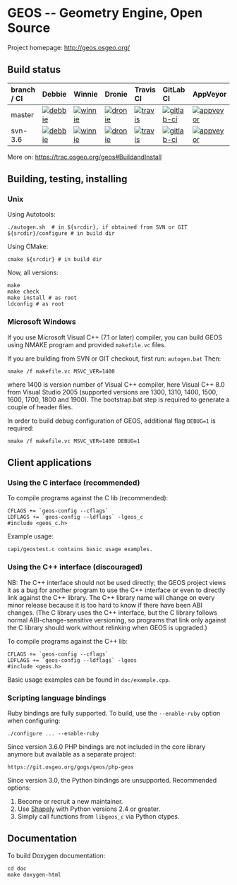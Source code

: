 GEOS -- Geometry Engine, Open Source
====================================

Project homepage: http://geos.osgeo.org/

## Build status

| branch / CI | Debbie | Winnie | Dronie | Travis CI | GitLab CI | AppVeyor |
|:---         |:---    |:---    |:---    |:---       |:---       |:---      |
| master      | [![debbie](https://debbie.postgis.net/buildStatus/icon?job=GEOS_Master)](https://debbie.postgis.net/view/GEOS/job/GEOS_Master/) | [![winnie](https://debbie.postgis.net:444/view/GEOS/job/GEOS_Master/badge/icon)](https://debbie.postgis.net:444/view/GEOS/job/GEOS_Master/) | [![dronie](https://drone.osgeo.org/api/badges/geos/geos/status.svg?branch=master)](https://drone.osgeo.org/geos/geos?branch=master) | [![travis](https://travis-ci.org/OSGeo/geos.svg?branch=master)](https://travis-ci.org/OSGeo/geos?branch=master) | [![gitlab-ci](https://gitlab.com/geos/libgeos/badges/master/build.svg)](https://gitlab.com/geos/libgeos/commits/master) | [![appveyor](https://ci.appveyor.com/api/projects/status/ao909hwpsb1yu062/branch/master?svg=true)](https://ci.appveyor.com/project/OSGeo/geos/branch/master) |
| svn-3.6     | [![debbie](https://debbie.postgis.net/buildStatus/icon?job=GEOS_Branch_3.6)](https://debbie.postgis.net/view/GEOS/job/GEOS_Branch_3.6/) | [![winnie](https://debbie.postgis.net:444/view/GEOS/job/GEOS_Branch_3.6/badge/icon)](https://debbie.postgis.net:444/view/GEOS/job/GEOS_Branch_3.6/) | [![dronie](https://drone.osgeo.org/api/badges/geos/geos/status.svg?branch=svn-3.6)](https://drone.osgeo.org/geos/geos?branch=svn-3.6) | [![travis](https://travis-ci.org/OSGeo/geos.svg?branch=svn-3.6)](https://travis-ci.org/OSGeo/geos?branch=svn-3.6) | [![gitlab-ci](https://gitlab.com/geos/libgeos/badges/svn-3.6/build.svg)](https://gitlab.com/geos/libgeos/commits/svn-3.6) | [![appveyor](https://ci.appveyor.com/api/projects/status/ao909hwpsb1yu062/branch/svn-3.6?svg=true)](https://ci.appveyor.com/project/OSGeo/geos/branch/svn-3.6) |

More on: https://trac.osgeo.org/geos#BuildandInstall

## Building, testing, installing

### Unix

Using Autotools:

    ./autogen.sh  # in ${srcdir}, if obtained from SVN or GIT
    ${srcdir}/configure # in build dir

Using CMake:

    cmake ${srcdir} # in build dir

Now, all versions:

    make
    make check
    make install # as root
    ldconfig # as root


### Microsoft Windows

If you use Microsoft Visual C++ (7.1 or later) compiler, you can build
GEOS using NMAKE program and provided `makefile.vc` files.

If you are building from SVN or GIT checkout, first run: `autogen.bat`
Then:

    nmake /f makefile.vc MSVC_VER=1400

where 1400 is version number of Visual C++ compiler, here Visual C++ 8.0
from Visual Studio 2005 (supported versions are 1300, 1310, 1400, 1500,
1600, 1700, 1800 and 1900).
The bootstrap.bat step is required to generate a couple of header files.

In order to build debug configuration of GEOS, additional flag `DEBUG=1`
is required:

    nmake /f makefile.vc MSVC_VER=1400 DEBUG=1


## Client applications

### Using the C interface (recommended)

To compile programs against the C lib (recommended):

    CFLAGS += `geos-config --cflags`
    LDFLAGS += `geos-config --ldflags` -lgeos_c
    #include <geos_c.h>

Example usage:

    capi/geostest.c contains basic usage examples.

### Using the C++ interface (discouraged)

NB: The C++ interface should not be used directly; the GEOS project
views it as a bug for another program to use the C++ interface or even
to directly link against the C++ library.  The C++ library name will
change on every minor release because it is too hard to know if there
have been ABI changes.  (The C library uses the C++ interface, but the
C library follows normal ABI-change-sensitive versioning, so programs
that link only against the C library should work without relinking
when GEOS is upgraded.)

To compile programs against the C++ lib:

    CFLAGS += `geos-config --cflags`
    LDFLAGS += `geos-config --ldflags` -lgeos
    #include <geos.h>

Basic usage examples can be found in `doc/example.cpp`.


### Scripting language bindings

Ruby bindings are fully supported. To build, use the `--enable-ruby` option
when configuring:

    ./configure ... --enable-ruby

Since version 3.6.0 PHP bindings are not included in the core
library anymore but available as a separate project:

    https://git.osgeo.org/gogs/geos/php-geos

Since version 3.0, the Python bindings are unsupported. Recommended options:

 1. Become or recruit a new maintainer.
 2. Use [Shapely](http://pypi.python.org/pypi/Shapely) with Python
    versions 2.4 or greater.
 3. Simply call functions from `libgeos_c` via Python ctypes.

## Documentation

To build Doxygen documentation:

    cd doc
    make doxygen-html

